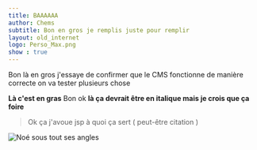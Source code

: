 ```yaml
---
title: BAAAAAA
author: Chems
subtitle: Bon en gros je remplis juste pour remplir
layout: old_internet
logo: Perso_Max.png
show : true
---
```

Bon là en gros j'essaye de confirmer que le CMS fonctionne de manière correcte on va tester plusieurs chose

****Là c'est en gras****
Bon ok __là ça devrait être en italique mais je crois que ça foire__

> Ok ça j'avoue jsp à quoi ça sert ( peut-être citation )

![Noé sous tout ses angles]({{site.baseurl}}/assets/img/8eaef5dad5457c82fcf4af846a2dc9a3.jpg)
